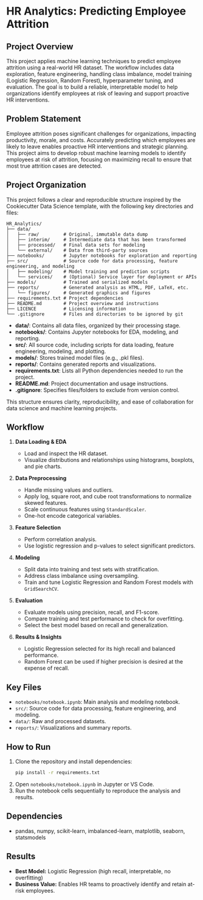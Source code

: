 # HR Analytics: Predicting Employee Attrition

## Project Overview

This project applies machine learning techniques to predict employee attrition using a real-world HR dataset. The workflow includes data exploration, feature engineering, handling class imbalance, model training (Logistic Regression, Random Forest), hyperparameter tuning, and evaluation. The goal is to build a reliable, interpretable model to help organizations identify employees at risk of leaving and support proactive HR interventions.

## Problem Statement

Employee attrition poses significant challenges for organizations, impacting productivity, morale, and costs. Accurately predicting which employees are likely to leave enables proactive HR interventions and strategic planning. This project aims to develop robust machine learning models to identify employees at risk of attrition, focusing on maximizing recall to ensure that most true attrition cases are detected.

## Project Organization

This project follows a clear and reproducible structure inspired by the Cookiecutter Data Science template, with the following key directories and files:

```
HR_Analytics/
├── data/
│   ├── raw/         # Original, immutable data dump
│   ├── interim/     # Intermediate data that has been transformed
│   ├── processed/   # Final data sets for modeling
│   └── external/    # Data from third-party sources
├── notebooks/       # Jupyter notebooks for exploration and reporting
├── src/             # Source code for data processing, feature engineering, and modeling
│   ├── modeling/    # Model training and prediction scripts
│   └── services/    # (Optional) Service layer for deployment or APIs
├── models/          # Trained and serialized models
├── reports/         # Generated analysis as HTML, PDF, LaTeX, etc.
│   └── figures/     # Generated graphics and figures
├── requirements.txt # Project dependencies
├── README.md        # Project overview and instructions
├── LICENCE          # Licensing information
└── .gitignore       # Files and directories to be ignored by git
```

- **data/**: Contains all data files, organized by their processing stage.
- **notebooks/**: Contains Jupyter notebooks for EDA, modeling, and reporting.
- **src/**: All source code, including scripts for data loading, feature engineering, modeling, and plotting.
- **models/**: Stores trained model files (e.g., .pkl files).
- **reports/**: Contains generated reports and visualizations.
- **requirements.txt**: Lists all Python dependencies needed to run the project.
- **README.md**: Project documentation and usage instructions.
- **.gitignore**: Specifies files/folders to exclude from version control.

This structure ensures clarity, reproducibility, and ease of collaboration for data science and machine learning projects.

## Workflow

1. **Data Loading & EDA**
   - Load and inspect the HR dataset.
   - Visualize distributions and relationships using histograms, boxplots, and pie charts.

2. **Data Preprocessing**
   - Handle missing values and outliers.
   - Apply log, square root, and cube root transformations to normalize skewed features.
   - Scale continuous features using `StandardScaler`.
   - One-hot encode categorical variables.

3. **Feature Selection**
   - Perform correlation analysis.
   - Use logistic regression and p-values to select significant predictors.

4. **Modeling**
   - Split data into training and test sets with stratification.
   - Address class imbalance using oversampling.
   - Train and tune Logistic Regression and Random Forest models with `GridSearchCV`.

5. **Evaluation**
   - Evaluate models using precision, recall, and F1-score.
   - Compare training and test performance to check for overfitting.
   - Select the best model based on recall and generalization.

6. **Results & Insights**
   - Logistic Regression selected for its high recall and balanced performance.
   - Random Forest can be used if higher precision is desired at the expense of recall.

## Key Files

- `notebooks/notebook.ipynb`: Main analysis and modeling notebook.
- `src/`: Source code for data processing, feature engineering, and modeling.
- `data/`: Raw and processed datasets.
- `reports/`: Visualizations and summary reports.

## How to Run

1. Clone the repository and install dependencies:
   ```sh
   pip install -r requirements.txt
   ```
2. Open `notebooks/notebook.ipynb` in Jupyter or VS Code.
3. Run the notebook cells sequentially to reproduce the analysis and results.

## Dependencies

- pandas, numpy, scikit-learn, imbalanced-learn, matplotlib, seaborn, statsmodels

## Results

- **Best Model:** Logistic Regression (high recall, interpretable, no overfitting)
- **Business Value:** Enables HR teams to proactively identify and retain at-risk employees.